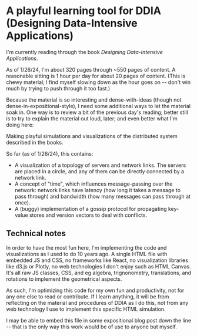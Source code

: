 # A playful learning tool for DDIA (Designing Data-Intensive Applications)
I'm currently reading through the book _Designing Data-Intensive Applications_.

As of 1/26/24, I'm about 320 pages through ~550 pages of content. A reasonable sitting is 1 hour per day for about 20 pages of content.
(This is chewy material; I find myself slowing down as the hour goes on -- don't win much by trying to push through it too fast.)

Because the material is so interesting and dense-with-ideas (though not dense-in-expositional-style), I need some additional ways to let the material soak in. One way is to review a bit of the previous day's reading; better still is to try to explain the material out loud, later; and even better what I'm doing here:

Making playful simulations and visualizations of the distributed system described in the books.

So far (as of 1/26/24), this contains:

* A visualization of a topology of servers and network links. The servers are placed in a circle, and any of them can be directly connected by a network link.
* A concept of "time", which influences message-passing over the network: network links have latency (how long it takes a message to pass through) and bandwidth (how many messages can pass through at once).
* A (buggy) implementation of a gossip protocol for propagating key-value stores and version vectors to deal with conflicts.

## Technical notes
In order to have the most fun here, I'm implementing the code and visualizations as I used to do 10 years ago. A single
HTML file with embedded JS and CSS, no frameworks like React, no visualization libraries like d3.js or Plotly, no web
technologies I don't enjoy such as HTML Canvas. It's all raw JS classes, CSS, and eg algebra, trignonometry, translations, and rotations to implement the geometrical aspects.

As such, I'm optimizing this code for my own fun and productivity, not for any one else to read or contribute. If I learn anything,
it will be from reflecting on the material and procedures of DDIA as I do this, not from any web technology I use to implement this specific HTML simulation.

I may be able to embed this file in some expositional blog post down the line -- that is the only way this work would be of use to 
anyone but myself.

